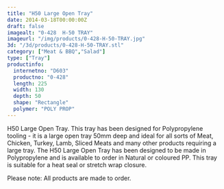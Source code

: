 ```yaml
---
title: "H50 Large Open Tray"
date: 2014-03-18T00:00:00Z
draft: false
imagealt: "0-428  H-50 TRAY"
imageurl: "/img/products/0-428-H-50-TRAY.jpg"
3d: "/3d/products/0-428-H-50-TRAY.stl"
category: ["Meat & BBQ","Salad"]
type: ["Tray"]
productinfo:
  internetno: "D603"
  productno: "0-428"
  length: 225
  width: 130
  depth: 50
  shape: "Rectangle"
  polymer: "POLY PROP"
---
```

H50 Large Open Tray. This tray has been designed for Polypropylene tooling - it is a large open tray 50mm deep and ideal for all sorts of Meat, Chicken, Turkey, Lamb, Sliced Meats and many other products requiring a large tray. The H50 Large Open Tray has been designed to be made in Polypropylene and is available to order in Natural or coloured PP. This tray is suitable for a heat seal or stretch wrap closure.

Please note: All products are made to order.

 

 